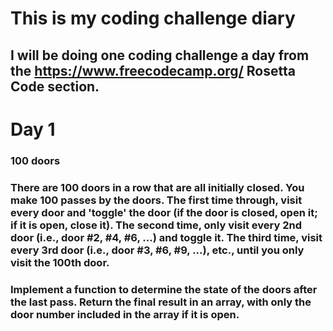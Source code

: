 # This is my coding challenge diary
## I will be doing one coding challenge a day from the https://www.freecodecamp.org/ Rosetta Code section. 

# Day 1

### 100 doors
### There are 100 doors in a row that are all initially closed. You make 100 passes by the doors. The first time through, visit every door and 'toggle' the door (if the door is closed, open it; if it is open, close it). The second time, only visit every 2nd door (i.e., door #2, #4, #6, ...) and toggle it. The third time, visit every 3rd door (i.e., door #3, #6, #9, ...), etc., until you only visit the 100th door.

### Implement a function to determine the state of the doors after the last pass. Return the final result in an array, with only the door number included in the array if it is open.